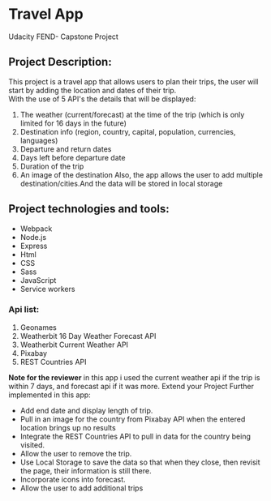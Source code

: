 # Travel App
Udacity FEND- Capstone Project

## Project Description:
 This project is a travel app that allows users to plan their trips, the user will start by adding the location and dates of their trip.<br>
 With the use of 5 API's the details that will be displayed:
1. The weather (current/forecast) at the time of the trip (which is only limited for 16 days in the future)
2. Destination info (region, country, capital, population, currencies, languages)
3. Departure and return dates
4. Days left before departure date
5. Duration of the trip
6. An image of the destination
Also, the app allows the user to add multiple destination/cities.And the data will be stored in local storage

## Project technologies and tools:
- Webpack
- Node.js
- Express
- Html
- CSS
- Sass
- JavaScript
- Service workers

### Api list:
1. Geonames
2. Weatherbit 16 Day Weather Forecast API
3. Weatherbit Current Weather API
4. Pixabay
5. REST Countries API

**Note for the reviewer** in this app i used the current weather api if the trip is within 7 days, and forecast api if it was more.
Extend your Project Further implemented in this app:
- Add end date and display length of trip.
- Pull in an image for the country from Pixabay API when the entered location brings up no results
- Integrate the REST Countries API to pull in data for the country being visited.
- Allow the user to remove the trip.
- Use Local Storage to save the data so that when they close, then revisit the page, their information is still there.
- Incorporate icons into forecast.
- Allow the user to add additional trips
